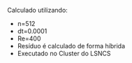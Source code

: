 Calculado utilizando:
- n=512
- dt=0.0001
- Re=400
- Resíduo é calculado de forma híbrida
- Executado no Cluster do LSNCS
